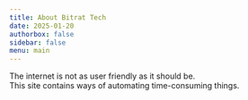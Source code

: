 ```yaml
---
title: About Bitrat Tech
date: 2025-01-20
authorbox: false
sidebar: false
menu: main
---
```


The internet is not as user friendly as it should be.  
This site contains ways of automating time-consuming things.
